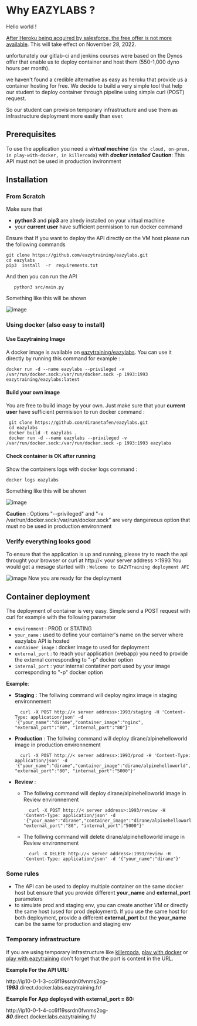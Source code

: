 # Why EAZYLABS ?

Hello world !

[After Heroku being acquired by salesforce, the free offer is not more available](https://blog.heroku.com/next-chapter). This will take effect on November 28, 2022.

unfortunately our gitlab-ci and jenkins courses were based on the Dynos offer that enable us to deploy container and host them (550-1,000 dyno hours per month).

we haven't found a credible alternative as easy as heroku that provide us a container hosting for free. We decide to build a very simple tool that help our student to deploy container through pipeline using simple curl (POST) request.

So our student can provision temporary infrastructure and use them as infrastructure deployment more easily than ever.

## Prerequisites
To use the application you need a ***virtual machine*** (`in the cloud, on-prem, in play-with-docker, in killercoda`) with ***docker installed***
**Caution**: This API must not be used in production invironment
## Installation
### From Scratch
Make sure that
 - **python3** and **pip3** are alredy installed on your virtual machine
 - your **current user** have sufficient permisison to run docker command

Ensure that 
If you want to deploy the API directly on the VM host please run the following commands

    git clone https://github.com/eazytraining/eazylabs.git
    cd eazylabs
    pip3  install  -r  requirements.txt
   
   And then you can run the API 

       python3 src/main.py

Something like this will be shown

![image](https://user-images.githubusercontent.com/18481009/187277175-d8604dfe-e5fa-457c-a9b1-92fa711e705e.png)


### Using docker (also easy to install)
#### Use Eazytraining Image
A docker image is available on [eazytraining/eazylabs](https://hub.docker.com/repository/docker/eazytraining/eazylabs). You can use it directly by running this command for example : 
    
    docker run -d --name eazylabs --privileged -v /var/run/docker.sock:/var/run/docker.sock -p 1993:1993 eazytraining/eazylabs:latest
    
#### Build your own image
You are free to build image by your own. Just make sure that your **current user** have sufficient permisison to run docker command :

     git clone https://github.com/diranetafen/eazylabs.git
     cd eazylabs
     docker build -t eazylabs .
     docker run -d --name eazylabs --privileged -v /var/run/docker.sock:/var/run/docker.sock -p 1993:1993 eazylabs

#### Check container is OK after running
Show the containers logs with docker logs command : 
     
    docker logs eazylabs

Something like this will be shown

![image](https://user-images.githubusercontent.com/18481009/187277175-d8604dfe-e5fa-457c-a9b1-92fa711e705e.png)


**Caution** : Options  "--privileged" and  "-v /var/run/docker.sock:/var/run/docker.sock" are very dangereous option that must no be used in production environment
### Verify everything looks good
To ensure that the application is up and running, please try to reach the api throught your browser or curl at http://< your server address >:1993
You would get a mesage started with : `Welcome to EAZYTraining deployment API`

![image](https://user-images.githubusercontent.com/18481009/187278171-4381969e-dcf5-45f1-aedc-d3d56eefa2a8.png)
Now you are ready for the deployment
## Container deployment
The deployment of container is very easy.
Simple send a POST request with curl for example with the following parameter

 - `environment` : PROD or STATING
 - `your_name` : used to define your container's name on the server where eazylabs API is hosted
 - `container_image` : docker image to used for deployment
 - `external_port` : to reach your application (webapp) you need to provide the external corresponding to "-p" docker option
 - `internal_port` : your internal contatiner port used by your image corresponding to "-p" docker option

**Example**:

- **Staging** : The follwing command will deploy nginx image in staging environnement

        curl -X POST http://< server address>:1993/staging -H 'Content-Type: application/json' -d '{"your_name":"dirane","container_image":"nginx", "external_port":"80", "internal_port":"80"}'
    
- **Production** : The follwing command will deploy dirane/alpinehelloworld image in production environnement

        curl -X POST http://< server address>:1993/prod -H 'Content-Type: application/json' -d '{"your_name":"dirane","container_image":"dirane/alpinehelloworld", "external_port":"80", "internal_port":"5000"}'
    
- **Review** : 
    - The follwing command will deploy dirane/alpinehelloworld image in Review environnement

            curl -X POST http://< server address>:1993/review -H 'Content-Type: application/json' -d '{"your_name":"dirane","container_image":"dirane/alpinehelloworld", "external_port":"80", "internal_port":"5000"}'
    - The follwing command will delete dirane/alpinehelloworld image in Review environnement

            curl -X DELETE http://< server address>:1993/review -H 'Content-Type: application/json' -d '{"your_name":"dirane"}'

### Some rules

 - The API can be used to deploy multiple container on the same docker host but ensure that you provide different **your_name** and **external_port** parameters
 - to simulate prod and staging env, you can create another VM or directly the same host (used for prod deployment). If you use the same host for both deployment, provide a different **external_port** but the **your_name** can be the same for production and staging env
 
### Temporary infrastructure
If you are using temporary infrastructure like [killercoda](https://killercoda.com/), [play with docker](https://labs.play-with-docker.com/) or [play with eazytraining](http://docker.labs.eazytraining.fr/) don't forget that the port is content in the URL.

**Example For the API URL:**

http://ip10-0-1-3-cc6f19ssrdn0fvnms2og-***1993***.direct.docker.labs.eazytraining.fr/

**Example For App deployed with external_port = 80:**

http://ip10-0-1-4-cc6f19ssrdn0fvnms2og-***80***.direct.docker.labs.eazytraining.fr/
